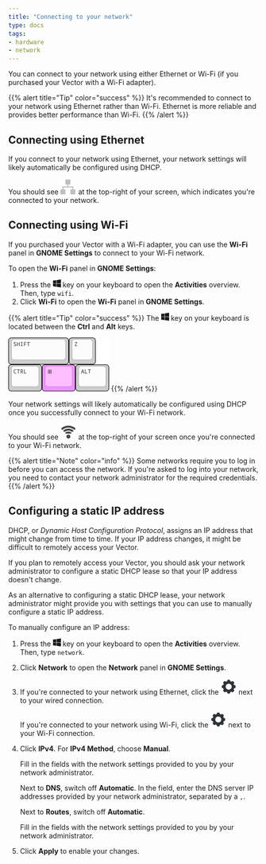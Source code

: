 ```yaml
---
title: "Connecting to your network"
type: docs
tags:
- hardware
- network
---
```


You can connect to your network using either Ethernet or Wi-Fi (if you
purchased your Vector with a Wi-Fi adapter).

{{% alert title="Tip" color="success" %}}
It's recommended to connect to your network using Ethernet rather than Wi-Fi.
Ethernet is more reliable and provides better performance than Wi-Fi.
{{% /alert %}}

## Connecting using Ethernet

<!-- TODO: Link to unboxing and set-up. -->
<!-- TODO: Use correct image. -->
If you connect to your network using Ethernet, your network settings will
likely automatically be configured using DHCP.

You should see <img src="nm-device-wired-symbolic.svg" alt=""> at the
top-right of your screen, which indicates you're connected to your network.

## Connecting using Wi-Fi

If you purchased your Vector with a Wi-Fi adapter, you can use the **Wi-Fi**
panel in **GNOME Settings** to connect to your Wi-Fi network.

To open the **Wi-Fi** panel in **GNOME Settings**:

<!-- TODO: Replace svg element, below, with something less ugly. -->
1. Press the
   <svg xmlns="http://www.w3.org/2000/svg" width="16" height="16" fill="currentColor" class="bi bi-windows" viewBox="0 0 16 16">
     <path d="M6.555 1.375 0 2.237v5.45h6.555V1.375zM0 13.795l6.555.933V8.313H0v5.482zm7.278-5.4.026 6.378L16 16V8.395H7.278zM16 0 7.33 1.244v6.414H16V0z"/>
   </svg> key on your keyboard to open the **Activities** overview. Then, type `wifi`.
1. Click **Wi-Fi** to open the **Wi-Fi** panel in **GNOME Settings**.

{{% alert title="Tip" color="success" %}}
The
<svg xmlns="http://www.w3.org/2000/svg" width="16" height="16" fill="currentColor" class="bi bi-windows" viewBox="0 0 16 16">
  <path d="M6.555 1.375 0 2.237v5.45h6.555V1.375zM0 13.795l6.555.933V8.313H0v5.482zm7.278-5.4.026 6.378L16 16V8.395H7.278zM16 0 7.33 1.244v6.414H16V0z"/>
</svg> key on your keyboard is located between the **Ctrl** and **Alt** keys.

<img src="super-key.svg" width="203" height="108" alt="">
{{% /alert %}}

Your network settings will likely automatically be configured using DHCP once
you successfully connect to your Wi-Fi network.

You should see <img src="nm-signal-100-symbolic.svg" alt=""> at the top-right
of your screen once you're connected to your Wi-Fi network.

{{% alert title="Note" color="info" %}}
Some networks require you to log in before you can access the network. If
you're asked to log into your network, you need to contact your network
administrator for the required credentials.
{{% /alert %}}

## Configuring a static IP address

DHCP, or _Dynamic Host Configuration Protocol_, assigns an IP address that
might change from time to time. If your IP address changes, it might be
difficult to remotely access your Vector.

If you plan to remotely access your Vector, you should ask your network
administrator to configure a static DHCP lease so that your IP address doesn't
change.

As an alternative to configuring a static DHCP lease, your network
administrator might provide you with settings that you can use to manually
configure a static IP address.

To manually configure an IP address:

1. Press the
   <svg xmlns="http://www.w3.org/2000/svg" width="16" height="16" fill="currentColor" class="bi bi-windows" viewBox="0 0 16 16">
     <path d="M6.555 1.375 0 2.237v5.45h6.555V1.375zM0 13.795l6.555.933V8.313H0v5.482zm7.278-5.4.026 6.378L16 16V8.395H7.278zM16 0 7.33 1.244v6.414H16V0z"/>
   </svg> key on your keyboard to open the **Activities** overview. Then, type `network`.
1. Click **Network** to open the **Network** panel in **GNOME Settings**.
1. If you're connected to your network using Ethernet, click the
   <img src="settings-symbolic.svg" alt=""> next to your wired connection.

   If you're connected to your network using Wi-Fi, click the
   <img src="settings-symbolic.svg" alt=""> next to your Wi-Fi connection.
1. Click **IPv4**. For **IPv4 Method**, choose **Manual**.

   Fill in the fields with the network settings provided to you by your
   network administrator.

   Next to **DNS**, switch off **Automatic**. In the field, enter the DNS
   server IP addresses provided by your network administrator, separated by a
   `,`.

   Next to **Routes**, switch off **Automatic**.

   Fill in the fields with the network settings provided to you by your
   network administrator.
1. Click **Apply** to enable your changes.
